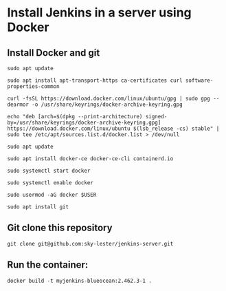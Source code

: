 # Install Jenkins in a server using Docker

## Install Docker and git

```
sudo apt update

sudo apt install apt-transport-https ca-certificates curl software-properties-common

curl -fsSL https://download.docker.com/linux/ubuntu/gpg | sudo gpg --dearmor -o /usr/share/keyrings/docker-archive-keyring.gpg

echo "deb [arch=$(dpkg --print-architecture) signed-by=/usr/share/keyrings/docker-archive-keyring.gpg] https://download.docker.com/linux/ubuntu $(lsb_release -cs) stable" | sudo tee /etc/apt/sources.list.d/docker.list > /dev/null

sudo apt update

sudo apt install docker-ce docker-ce-cli containerd.io

sudo systemctl start docker

sudo systemctl enable docker

sudo usermod -aG docker $USER

sudo apt install git

```

## Git clone this repository

```
git clone git@github.com:sky-lester/jenkins-server.git
```

## Run the container:

```
docker build -t myjenkins-blueocean:2.462.3-1 .
```
